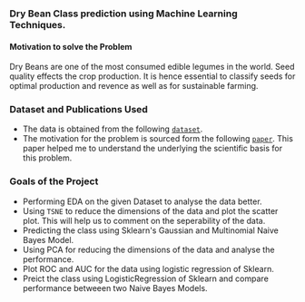 ### Dry Bean Class prediction using Machine Learning Techniques.
#### Motivation to solve the Problem
Dry Beans are one of the most consumed edible legumes in the world. Seed quality effects the crop production. It is hence essential to classify seeds for optimal production and revence as well as for sustainable farming.

### Dataset and Publications Used
- The data is obtained from the following   [`dataset`](https://archive.ics.uci.edu/ml/datasets/Dry+Bean+Dataset).
- The motivation for the problem is sourced form the following [ `paper`](https://www.sciencedirect.com/science/article/abs/pii/S0168169919311573?via=ihub). This paper helped me to understand the underlying the scientific basis for this problem.

### Goals of the Project
- Performing EDA on the given Dataset to analyse the data better.
- Using `TSNE` to reduce the dimensions of the data and plot the scatter plot. This will help us to comment on the seperability of the data.
- Predicting the class using Sklearn's Gaussian and Multinomial Naive Bayes Model.
- Using PCA for reducing the dimensions of the data and analyse the performance.
- Plot ROC and AUC for the data using logistic regression of Sklearn.
- Preict the class using LogisticRegression of Sklearn and compare performance betweeen two Naive Bayes Models.
